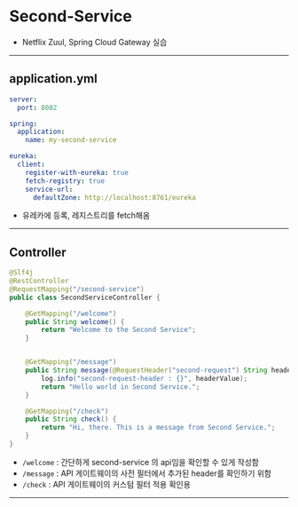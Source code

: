 # Second-Service
- Netflix Zuul, Spring Cloud Gateway 실습

---

## application.yml
```yaml
server:
  port: 8082

spring:
  application:
    name: my-second-service

eureka:
  client:
    register-with-eureka: true
    fetch-registry: true
    service-url:
      defaultZone: http://localhost:8761/eureka

```
- 유레카에 등록, 레지스트리를 fetch해옴


---

## Controller
```java
@Slf4j
@RestController
@RequestMapping("/second-service")
public class SecondServiceController {

    @GetMapping("/welcome")
    public String welcome() {
        return "Welcome to the Second Service";
    }


    @GetMapping("/message")
    public String message(@RequestHeader("second-request") String headerValue) {
        log.info("second-request-header : {}", headerValue);
        return "Hello world in Second Service.";
    }

    @GetMapping("/check")
    public String check() {
        return "Hi, there. This is a message from Second Service.";
    }
}
```
- `/welcome` : 간단하게 second-service 의 api임을 확인할 수 있게 작성함
- `/message` : API 게이트웨이의 사전 필터에서 추가된 header를 확인하기 위함
- `/check` : API 게이트웨이의 커스텀 필터 적용 확인용

---
